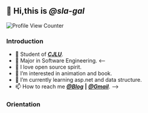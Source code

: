 ## 👋 Hi,this is *@sla-gal*

![Profile View Counter](https://komarev.com/ghpvc/?username=sla-gal)

### Introduction

- 🏫 Student of [***CJLU***](https://www.cjlu.edu.cn/).
- 👔 Major in Software Engineering.
<--
- 💝 I love open source spirit.
- 👀 I’m interested in animation and book.
- 🌱 I’m currently learning asp.net and data structure.
- 📫 How to reach me [***@Blog***](https://sla-gal.github.io/) **|** [***@Gmail***](qluo1580@gmail.com).
-->
### Orientation



<!---
sla-gal/sla-gal is a ✨ special ✨ repository because its `README.md` (this file) appears on your GitHub profile.
You can click the Preview link to take a look at your changes.
--->
